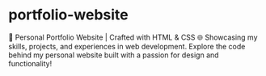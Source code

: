 # portfolio-website
🎨 Personal Portfolio Website | Crafted with HTML &amp; CSS 🌐  Showcasing my skills, projects, and experiences in web development. Explore the code behind my personal website built with a passion for design and functionality!
